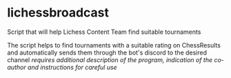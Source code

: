 # lichessbroadcast
Script that will help Lichess Content Team find suitable tournaments

The script helps to find tournaments with a suitable rating on ChessResults and automatically sends them through the bot's discord to the desired channel
*requires additional description of the program, indication of the co-author and instructions for careful use*
